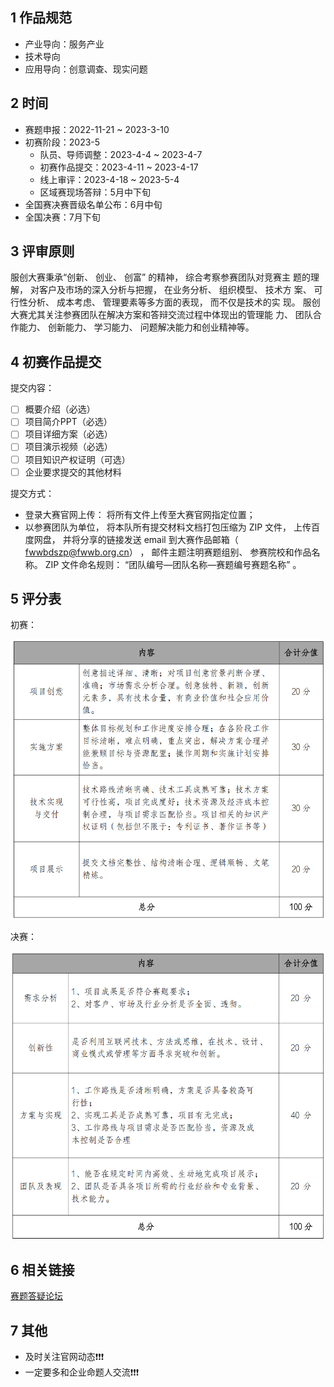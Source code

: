 ## 1 作品规范

- 产业导向：服务产业
- 技术导向
- 应用导向：创意调查、现实问题

## 2 时间

- 赛题申报：2022-11-21 ~ 2023-3-10
- 初赛阶段：2023-5
  - 队员、导师调整：2023-4-4 ~ 2023-4-7
  - 初赛作品提交：2023-4-11 ~ 2023-4-17
  - 线上审评：2023-4-18 ~ 2023-5-4
  - 区域赛现场答辩：5月中下旬
- 全国赛决赛晋级名单公布：6月中旬
- 全国决赛：7月下旬

## 3 评审原则

服创大赛秉承“创新、 创业、 创富” 的精神， 综合考察参赛团队对竞赛主
题的理解， 对客户及市场的深入分析与把握， 在业务分析、 组织模型、 技术方
案、 可行性分析、 成本考虑、 管理要素等多方面的表现， 而不仅是技术的实
现。
服创大赛尤其关注参赛团队在解决方案和答辩交流过程中体现出的管理能
力、 团队合作能力、 创新能力、 学习能力、 问题解决能力和创业精神等。  

## 4 初赛作品提交

提交内容：

- [ ] 概要介绍（必选）
- [ ] 项目简介PPT（必选）
- [ ] 项目详细方案（必选）
- [ ] 项目演示视频（必选）
- [ ] 项目知识产权证明（可选）
- [ ] 企业要求提交的其他材料

提交方式：

- 登录大赛官网上传： 将所有文件上传至大赛官网指定位置；
- 以参赛团队为单位， 将本队所有提交材料文档打包压缩为 ZIP 文件， 上传百度网盘， 并将分享的链接发送 email 到大赛作品邮箱（ fwwbdszp@fwwb.org.cn） ， 邮件主题注明赛题组别、 参赛院校和作品名称。 ZIP 文件命名规则： “团队编号—团队名称—赛题编号赛题名称” 。  

## 5 评分表

初赛：

![初赛评分表](img/初赛评分表.png)

决赛：

![决赛评分表](img/决赛评分表.png)

## 6 相关链接

[赛题答疑论坛](https://mastergo.com/file/77782156635006?utm_source=fwwb&utm_medium=saitish)

## 7 其他

- 及时关注官网动态❗❗❗
- 一定要多和企业命题人交流❗❗❗
